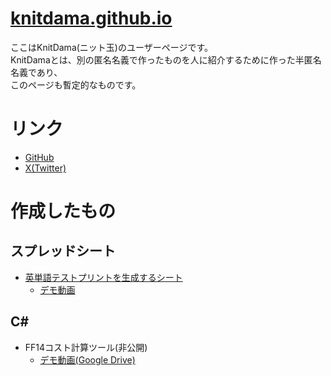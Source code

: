 # [knitdama.github.io](https://knitdama.github.io/)
ここはKnitDama(ニット玉)のユーザーページです。  
KnitDamaとは、別の匿名名義で作ったものを人に紹介するために作った半匿名名義であり、  
このページも暫定的なものです。

# リンク
- [GitHub](https://github.com/KnitDama)
- [X(Twitter)](https://x.com/KnitDama)

# 作成したもの
## スプレッドシート
- [英単語テストプリントを生成するシート](https://docs.google.com/spreadsheets/d/1YQjUfZ7Of6rfiYvLLa87TU1xTF0ZGqmtyfvZCrbaT5M/edit?usp=sharing)  
  - [デモ動画](https://youtu.be/dek7FhoWa2Q)

## C#
- FF14コスト計算ツール(非公開)  
  - [デモ動画(Google Drive)](https://drive.google.com/file/d/1zvEoPhB_jtwYtWJ001InHi-ojV-L909H/view?usp=sharing)

